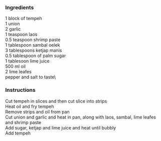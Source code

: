 ### Ingredients
1 block of tempeh  
1 union\
2 garlic\
1 teaspoon laos\
0.5 teaspoon shrimp paste\
1 tablespoon sambal oelek\
3 tablespoons ketjap manis\
0.5 tablespoon of palm sugar\
1 tablesoon lime juice\
500 ml oil\
2 lime leafes\
pepper and salt to taste\

### Instructions
Cut tempeh in slices and then cut slice into strips  
Heat oil and fry tempeh  
Remove strips and oil from pan  
Cut union and garlic and heat in pan, along with laos, sambal, lime leafes and shrimp paste  
Add sugar, ketjap and lime juice and heat until bubbly  
Add tempeh  
